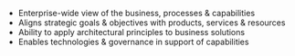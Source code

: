 - Enterprise-wide view of the business, processes & capabilities
- Aligns strategic goals & objectives with products, services & resources
- Ability to apply architectural principles to business solutions
- Enables technologies & governance in support of capabilities
